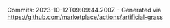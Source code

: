 Commits: 2023-10-12T09:09:44.200Z - Generated via https://github.com/marketplace/actions/artificial-grass
<br>
